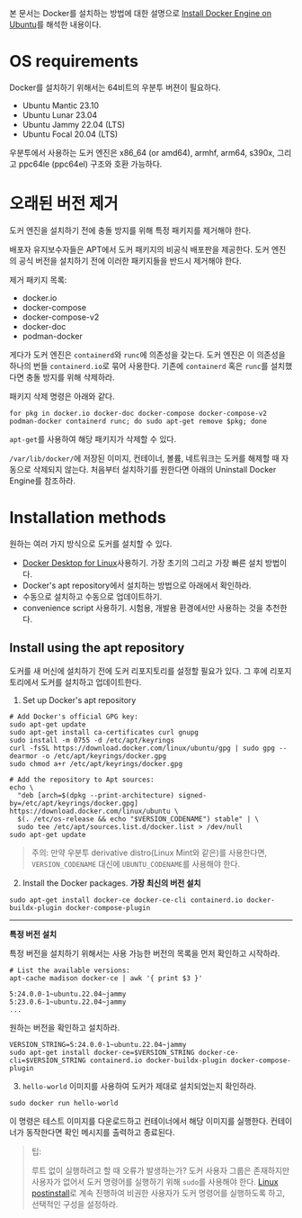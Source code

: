 본 문서는 Docker를 설치하는 방법에 대한 설명으로 [Install Docker Engine on Ubuntu](https://docs.docker.com/engine/install/ubuntu/)를 해석한 내용이다.

# OS requirements
Docker를 설치하기 위해서는 64비트의 우분투 버젼이 필요하다.

- Ubuntu Mantic 23.10
- Ubuntu Lunar 23.04
- Ubuntu Jammy 22.04 (LTS)
- Ubuntu Focal 20.04 (LTS)

우분투에서 사용하는 도커 엔진은 x86_64 (or amd64), armhf, arm64, s390x, 그리고 ppc64le (ppc64el) 구조와 호환 가능하다.

# 오래된 버전 제거
도커 엔진을 설치하기 전에 충돌 방지를 위해 특정 패키지를 제거해야 한다.

배포자 유지보수자들은 APT에서 도커 패키지의 비공식 배포판을 제공한다. 도커 엔진의 공식 버전을 설치하기 전에 이러한 패키지들을 반드시 제거해야 한다.

제거 패키지 목록:
- docker.io
- docker-compose
- docker-compose-v2
- docker-doc
- podman-docker

게다가 도커 엔진은 `containerd`와 `runc`에 의존성을 갖는다.
도커 엔진은 이 의존성을 하나의 번들 `containerd.io`로 묶어 사용한다.
기존에 `containerd` 혹은 `runc`를 설치했다면 충돌 방지를 위해 삭제하라.

패키지 삭제 명령은 아래와 같다.
```
for pkg in docker.io docker-doc docker-compose docker-compose-v2 podman-docker containerd runc; do sudo apt-get remove $pkg; done
```

`apt-get`를 사용하여 해당 패키지가 삭제할 수 있다.

`/var/lib/docker/`에 저장된 이미지, 컨테이너, 볼륨, 네트워크는 도커를 해제할 때 자동으로 삭제되지 않는다.
처음부터 설치하기를 원한다면 아래의 Uninstall Docker Engine를 참조하라.

# Installation methods
원하는 여러 가지 방식으로 도커를 설치할 수 있다.

- [Docker Desktop for Linux](https://docs.docker.com/desktop/install/linux-install/)사용하기. 가장 초기의 그리고 가장 빠른 설치 방법이다.
- Docker's apt repository에서 설치하는 방법으로 아래에서 확인하라.
- 수동으로 설치하고 수동으로 업데이트하기.
- convenience script 사용하기. 시험용, 개발용 환경에서만 사용하는 것을 추천한다.

## Install using the apt repository
도커를 새 머신에 설치하기 전에 도커 리포지토리를 설정할 필요가 있다.
그 후에 리포지토리에서 도커를 설치하고 업데이트한다.

1. Set up Docker's apt repository
```
# Add Docker's official GPG key:
sudo apt-get update
sudo apt-get install ca-certificates curl gnupg
sudo install -m 0755 -d /etc/apt/keyrings
curl -fsSL https://download.docker.com/linux/ubuntu/gpg | sudo gpg --dearmor -o /etc/apt/keyrings/docker.gpg
sudo chmod a+r /etc/apt/keyrings/docker.gpg

# Add the repository to Apt sources:
echo \
  "deb [arch=$(dpkg --print-architecture) signed-by=/etc/apt/keyrings/docker.gpg] https://download.docker.com/linux/ubuntu \
  $(. /etc/os-release && echo "$VERSION_CODENAME") stable" | \
  sudo tee /etc/apt/sources.list.d/docker.list > /dev/null
sudo apt-get update
```
> 주의: 만약 우분투 derivative distro(Linux Mint와 같은)를 사용한다면, `VERSION_CODENAME` 대신에 `UBUNTU_CODENAME`를 사용해야 한다.

2. Install the Docker packages.
**가장 최신의 버전 설치**
```
sudo apt-get install docker-ce docker-ce-cli containerd.io docker-buildx-plugin docker-compose-plugin
```
***
**특정 버전 설치**

특정 버전을 설치하기 위해서는 사용 가능한 버전의 목록을 먼저 확인하고 시작하라.
```
# List the available versions:
apt-cache madison docker-ce | awk '{ print $3 }'

5:24.0.0-1~ubuntu.22.04~jammy
5:23.0.6-1~ubuntu.22.04~jammy
...
```
원하는 버전을 확인하고 설치하라.
```
VERSION_STRING=5:24.0.0-1~ubuntu.22.04~jammy
sudo apt-get install docker-ce=$VERSION_STRING docker-ce-cli=$VERSION_STRING containerd.io docker-buildx-plugin docker-compose-plugin
```
3. `hello-world` 이미지를 사용하여 도커가 제대로 설치되었는지 확인하라.
```
sudo docker run hello-world
```
이 명령은 테스트 이미지를 다운로드하고 컨테이너에서 해당 이미지를 실행한다.
컨테이너가 동작한다면 확인 메시지를 출력하고 종료된다.

> 팁:
>
> 루트 없이 실행하려고 할 때 오류가 발생하는가?
도커 사용자 그룹은 존재하지만 사용자가 없어서 도커 명령어를 실행하기 위해 `sudo`를 사용해야 한다.
[Linux postinstall](https://docs.docker.com/engine/install/linux-postinstall)로 계속 진행하여 비권한 사용자가 도커 명령어를 실행하도록 하고, 선택적인 구성을 설정하라.


